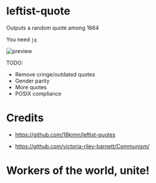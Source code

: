 # leftist-quote

Outputs a random quote among 1664

You need `jq`

![preview](https://gist.githubusercontent.com/anakojm/f6ef6eba4160d95a59cfa3d500244051/raw/ec21b87839b6b073c9652e29e3623dcee8f649ed/leftist-quote.png)

TODO:
- Remove cringe/outdated quotes
- Gender parity
- More quotes
- POSIX compliance

# Credits
- https://github.com/18kimn/leftist-quotes

- https://github.com/victoria-riley-barnett/Communism/

# Workers of the world, unite!
